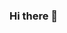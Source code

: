 ### Hi there 👋

<!--
**stacie-kipruto/stacie-kipruto** is a ✨ _special_ ✨ repository because its `README.md` (this file) appears on your GitHub profile.

Here are some ideas to get you started:

- 🔭 I’m currently working on a predictive analytics project in healthcare
- 🌱 I’m currently learning Software Engineering and Devops at ALX|| Holberton School
- 👯 I’m looking to collaborate on beginner friendly, open source projects that can deliver insights
- 🤔 I’m looking for help with SQL & QGIS 😅

- ⚡ Fun fact: ...
-->
